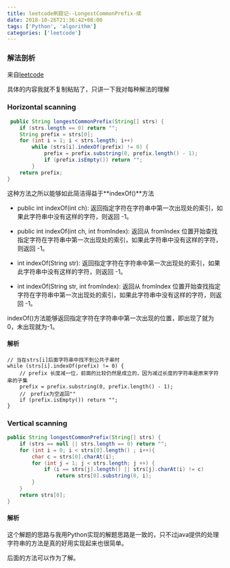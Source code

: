 ```yaml
---
title: leetcode刷题记--LongestCommonPrefix-续
date: 2018-10-26T21:36:42+08:00
tags: ['Python', 'algorithm']
categories: ['leetcode']
---
```


### 解法剖析
来自[leetcode](https://leetcode.com/problems/longest-common-prefix/solution/)

具体的内容我就不复制粘贴了，只讲一下我对每种解法的理解

### Horizontal scanning
```Java
 public String longestCommonPrefix(String[] strs) {
    if (strs.length == 0) return "";
    String prefix = strs[0];
    for (int i = 1; i < strs.length; i++)
        while (strs[i].indexOf(prefix) != 0) {
            prefix = prefix.substring(0, prefix.length() - 1);
            if (prefix.isEmpty()) return "";
        }
    return prefix;
}
```
这种方法之所以能够如此简洁得益于**indexOf()**方法

- public int indexOf(int ch): 返回指定字符在字符串中第一次出现处的索引，如果此字符串中没有这样的字符，则返回 -1。

- public int indexOf(int ch, int fromIndex): 返回从 fromIndex 位置开始查找指定字符在字符串中第一次出现处的索引，如果此字符串中没有这样的字符，则返回 -1。

- int indexOf(String str): 返回指定字符在字符串中第一次出现处的索引，如果此字符串中没有这样的字符，则返回 -1。

- int indexOf(String str, int fromIndex): 返回从 fromIndex 位置开始查找指定字符在字符串中第一次出现处的索引，如果此字符串中没有这样的字符，则返回 -1。

indexOf()方法能够返回指定字符在字符串中第一次出现的位置，即出现了就为0，未出现就为-1。
<!-- more -->

#### 解析

```
// 当在strs[i]后面字符串中找不到公共子串时
while (strs[i].indexOf(prefix) != 0) {
	// prefix 长度减一位，前面的比较仍然是成立的，因为减过长度的字符串是原来字符串的子集
    prefix = prefix.substring(0, prefix.length() - 1);
	//　prefix为空返回""
    if (prefix.isEmpty()) return "";
}
```

### Vertical scanning
```Java
public String longestCommonPrefix(String[] strs) {
    if (strs == null || strs.length == 0) return "";
    for (int i = 0; i < strs[0].length() ; i++){
        char c = strs[0].charAt(i);
        for (int j = 1; j < strs.length; j ++) {
            if (i == strs[j].length() || strs[j].charAt(i) != c)
                return strs[0].substring(0, i);
        }
    }
    return strs[0];
}
```

#### 解析
这个解题的思路与我用Python实现的解题思路是一致的，只不过java提供的处理字符串的方法是真的好用实现起来也很简单。


后面的方法可以作为了解。
